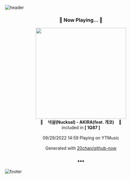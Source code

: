 ![header](https://capsule-render.vercel.app/api?type=wave&height=170&section=header&text=Hi.%20I'm%20SHIFT&fontColor=090707&fontAlignX=45&fontAlignY=65&fontSize=100)

<h3 align="center">🎵 Now Playing... 🎵</h3>
<p align="center">
  <a href="https://music.youtube.com/watch?v=TdnkUTigQjc">
    <img width="300" src="https://lh3.googleusercontent.com/Mcf59pgoNU0-IRfQE3ogUz0tBu11xlzi2FAfEFA9ffiyZPkJGpX34N7fbEECp-Y56tKJfKaxdNJpUuX-">
  </a>
  <br>
  🎵&nbsp&nbsp&nbsp <b>넉살(Nucksal) - AKIRA(feat. 개코)</b> &nbsp&nbsp&nbsp🎵
  <br>
  included in <b>[ 1Q87 ]</b>
  
  <br />
  <br />
  09/29/2022 14:59 Playing on YTMusic
  <br />
  <br />
  Generated with <a href="https://github.com/20chan/github-now">20chan/github-now</a>
</p>

<h3 align="center">•••</h3>

![footer](https://capsule-render.vercel.app/api?type=wave&height=150&section=footer)
